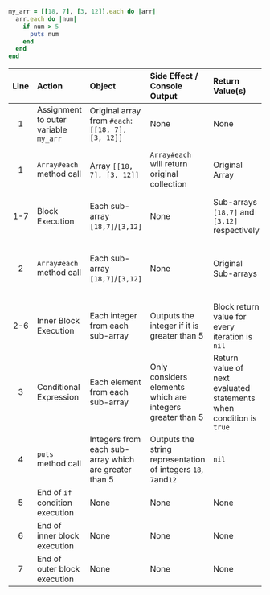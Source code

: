 ```ruby
my_arr = [[18, 7], [3, 12]].each do |arr|
  arr.each do |num|
    if num > 5
      puts num
    end
  end
end
```


| **Line** | **Action**                            | **Object**                                            | **Side Effect / Console Output**                               | **Return Value(s)**                                                | **Return Value's Usage**                     |
| :---:    | :---------                            | :---------                                            | :-------------------------------                               | :------------------                                                | :-----------------------                     |
| 1        | Assignment to outer variable `my_arr` | Original array from `#each`: `[[18, 7], [3, 12]]`     | None                                                           | None                                                               | None                                         |
| 1        | `Array#each` method call              | Array `[[18, 7], [3, 12]]`                            | `Array#each` will return original collection                   | Original Array                                                     | Assigned to outer local variable `my_arr`    |
| 1-7      | Block Execution                       | Each sub-array `[18,7]`/`[3,12]`                      | None                                                           | Sub-arrays `[18,7]` and `[3,12]` respectively                      | No usage                                     |
| 2        | `Array#each` method call              | Each sub-array `[18,7]`/`[3,12]`                      | None                                                           | Original Sub-arrays                                                | Used as block return values of outer block   |
| 2-6      | Inner Block Execution                 | Each integer from each sub-array                      | Outputs the integer if it is greater than 5                    | Block return value for every iteration is `nil`                    | No usage                                     |
| 3        | Conditional Expression                | Each element from each sub-array                      | Only considers elements which are integers greater than 5      | Return value of next evaluated statements when condition is `true` | Used to determine inner block's return value |
| 4        | `puts` method call                    | Integers from each sub-array which are greater than 5 | Outputs the string representation of integers `18`, `7`and`12` | `nil`                                                              | Used as inner block's return value           |
| 5        | End of `if` condition execution       | None                                                  | None                                                           | None                                                               | None                                         |
| 6        | End of inner block execution          | None                                                  | None                                                           | None                                                               | None                                         |
| 7        | End of outer block execution          | None                                                  | None                                                           | None                                                               | None                                         |


